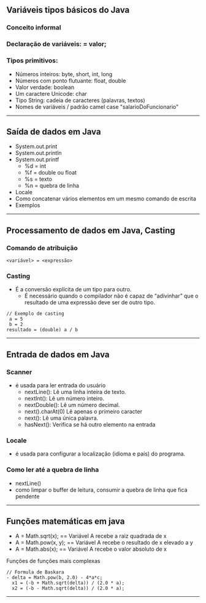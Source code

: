## Variáveis tipos básicos do Java
### Conceito informal
### Declaração de variáveis: = valor;
### Tipos primitivos:
  - Números inteiros: byte, short, int, long
  - Números com ponto flutuante: float, double
  - Valor verdade: boolean
  - Um caractere Unicode: char
- Tipo String: cadeia de caracteres (palavras, textos)
- Nomes de variáveis / padrão camel case "salarioDoFuncionario"
---
## Saída de dados em Java
- System.out.print
- System.out.println
- System.out.printf
  - %d = int
  - %f = double ou float
  - %s = texto
  - %n = quebra de linha
- Locale
- Como concatenar vários elementos em um mesmo comando de escrita
- Exemplos
---
## Processamento de dados em Java, Casting
### Comando de atribuição
```
<variável> = <expressão>
```
### Casting
  - É a conversão explícita de um tipo para outro. 
    - É necessário quando o compilador não é capaz de “adivinhar” que o resultado de uma expressão deve ser de outro tipo.
  ```
  // Exemplo de casting
   a = 5
   b = 2
  resultado = (double) a / b
  ```
  ---
## Entrada de dados em Java

### Scanner 
  - é usada para ler entrada do usuário
    - nextLine(): Lê uma linha inteira de texto.
    - nextInt(): Lê um número inteiro.
    - nextDouble(): Lê um número decimal.
    - next().charAt(0) Lê apenas o primeiro caracter
    - next(): Lê uma única palavra.
    - hasNext(): Verifica se há outro elemento na entrada


### Locale
- é usada para configurar a localização (idioma e país) do programa.

### Como ler até a quebra de linha
  - nextLine()
  - como limpar o buffer de leitura, consumir a quebra de linha que fica pendente
---
## Funções matemáticas em java
- A = Math.sqrt(x); == Variável A recebe a raiz quadrada de x
- A = Math.pow(x, y); == Variável A recebe o resultado de x elevado a y
- A = Math.abs(x); == Variável A recebe o valor absoluto de x

Funções de funções mais complexas

```
// Formula de Baskara
- delta = Math.pow(b, 2.0) - 4*a*c;
  x1 = (-b + Math.sqrt(delta)) / (2.0 * a);
  x2 = (-b - Math.sqrt(delta)) / (2.0 * a);
```
---

